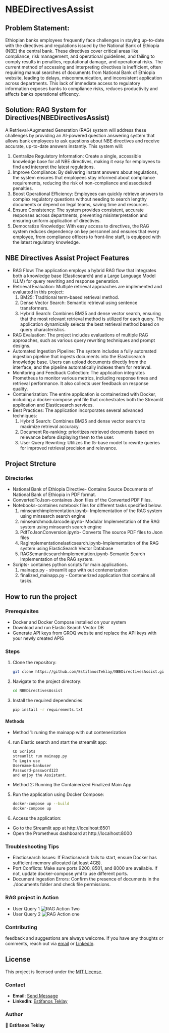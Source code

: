 # NBEDirectivesAssist

## Problem Statement:
Ethiopian banks employees frequently face challenges in staying up-to-date with the directives and regulations issued by the National Bank of Ethiopia (NBE) the central bank. These directives cover critical areas like compliance, risk management, and operational guidelines, and failing to comply results in penalties, reputational damage, and operational risks. The current method of accessing and interpreting directives is inefficient, often requiring manual searches of documents from National Bank of Ethiopia website, leading to delays, miscommunication, and inconsistent application across departments. This lack of immediate access to regulatory information exposes banks to compliance risks, reduces productivity and affects banks operational efficency.
## Solution: RAG System for Directives(NBEDirectivesAssist)
A Retrieval-Augmented Generation (RAG) system will address these challenges by providing an AI-powered question answering system that allows bank employees to ask questions about NBE directives and receive accurate, up-to-date answers instantly. This system will:
1. Centralize Regulatory Information: Create a single, accessible knowledge base for all NBE directives, making it easy for employees to find and interpret the latest regulations.
2. Improve Compliance: By delivering instant answers about regulations, the system ensures that employees stay informed about compliance requirements, reducing the risk of non-compliance and associated penalties.
3. Boost Operational Efficiency: Employees can quickly retrieve answers to complex regulatory questions without needing to search lengthy documents or depend on legal teams, saving time and resources.
4. Ensure Consistency: The system provides consistent, accurate responses across departments, preventing misinterpretation and ensuring uniform application of directives.
5. Democratize Knowledge: With easy access to directives, the RAG system reduces dependency on key personnel and ensures that every employee, from compliance officers to front-line staff, is equipped with the latest regulatory knowledge.
## NBE Directives Assist Project Features
- RAG Flow: The application employs a hybrid RAG flow that integrates both a knowledge base (Elasticsearch) and a Large Language Model (LLM) for query rewriting and response generation.
- Retrieval Evaluation: Multiple retrieval approaches are implemented and evaluated in this project:
  1. BM25: Traditional term-based retrieval method.
  2. Dense Vector Search: Semantic retrieval using sentence transformers.
  3. Hybrid Search: Combines BM25 and dense vector search, ensuring that the most relevant retrieval method is utilized for each query.
The application dynamically selects the best retrieval method based on query characteristics.
- RAG Evaluation: The project includes evaluations of multiple RAG approaches, such as various query rewriting techniques and prompt designs.
- Automated Ingestion Pipeline: The system includes a fully automated ingestion pipeline that ingests documents into the Elasticsearch knowledge base. Users can upload documents directly from the interface, and the pipeline automatically indexes them for retrieval.
- Monitoring and Feedback Collection: The application integrates Prometheus to monitor various metrics, including response times and retrieval performance. It also collects user feedback on response quality.
- Containerization: The entire application is containerized with Docker, including a docker-compose.yml file that orchestrates both the Streamlit application and Elasticsearch services. 
- Best Practices: The application incorporates several advanced techniques:
  1. Hybrid Search: Combines BM25 and dense vector search to maximize retrieval accuracy.
  2. Document Re-ranking: prioritizes retrieved documents based on relevance before displaying them to the user.
  3. User Query Rewriting: Utilizes the t5-base model to rewrite queries for improved retrieval precision and relevance.
## Project Strcture
### Directories
- National Bank of Ethiopia Directive- Contains Source Documents of National Bank of Ethiopia in PDF format.
- ConvertedToJson-containes Json files of the Converted PDF Files.
- Notebooks-containes notebook files for different tasks specified below.
  1. minsearchimplementation.ipynb- Implementation of the RAG system using minsearch search engine
  2. minsearchmodularcode.ipynb- Modular Implementation of the RAG system using minsearch search engine
  3. PdfToJsonConversion.ipynb- Converts The source PDF files to Json files
  4. RagImplementationelasticsearch.ipynb-Implementation of the RAG system using ElasticSearch Vector Database
  5. RAGSemanticsearchImplementation.ipynb-Semantic Search Implementation of the RAG system.
 - Scripts- containes python scripts for main applications.
   1. mainapp.py - streamlit app with out contenerization
   2. finalized_mainapp.py - Contenerized application that contains all tasks.
## How to run the project
### Prerequisites
- Docker and Docker Compose installed on your system
- Download and run Elastic Search Vector DB
- Generate API keys from GROQ website and replace the API keys with your newly created APIS

### Steps
1. Clone the repository:
   ```bash
   git clone https://github.com/EstifanosTeklay/NBEDirectivesAssist.git
   ```

2. Navigate to the project directory:
   ```bash
   cd NBEDirectivesAssist
   ```
2. Install the required dependencies:
   ```bash
   pip install -r requirements.txt
   ```
#### Methods
- Method 1: runing the mainapp with out contenerization
4. run Elastic search and start the streamlit app:
   ```bash
   CD Scripts
   streamlit run mainapp.py
   To Login use
   Username-bankuser
   Password-password123
   and enjoy the Assistant.
   ```
- Method 2: Running the Containerized Finalized Main App
5. Run the application using Docker Compose:
   ```bash
   docker-compose up --build
   docker-compose up
6. Access the application:
- Go to the Streamlit app at http://localhost:8501
- Open the Prometheus dashboard at http://localhost:8000

### Troubleshooting Tips
- Elasticsearch Issues: If Elasticsearch fails to start, ensure Docker has sufficient memory allocated (at least 4GB).
- Port Conflicts: Make sure ports 9200, 8501, and 8000 are available. If not, update docker-compose.yml to use different ports.
- Document Ingestion Errors: Confirm the presence of documents in the ./documents folder and check file permissions.
### RAG project in Action
- User Query 1
![RAG Action Two](https://github.com/EstifanosTeklay/NBEDirectivesAssist/blob/main/raginactiontwo.png)
- User Query 2
 ![RAG Action one](https://github.com/EstifanosTeklay/NBEDirectivesAssist/blob/main/raginactionone.png)
### Contributing
feedback and suggestions are always welcome. If you have any thoughts or comments, reach out via [email](estifanosteklay1@gmail.com) or [LinkedIn](https://www.linkedin.com/in/estifanosteklay/).
## License
This project is licensed under the [MIT License](LICENSE).
### Contact
- **Email**: [Send Message](mailto:estifanosteklay1@gmail.com)
- **LinkedIn**: [Estifanos Teklay](https://www.linkedin.com/in/estifanosteklay/)

### Author

👤 **Estifanos Teklay**

